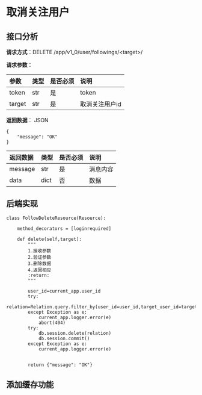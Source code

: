 # 取消关注用户

## 接口分析

**请求方式**：DELETE /app/v1\_0/user/followings/&lt;target&gt;/

**请求参数**：

| 参数 | 类型 | 是否必须 | 说明 |
| :--- | :--- | :--- | :--- |
| token | str | 是 | token |
| target | str | 是 | 取消关注用户id |

**返回数据**： JSON

```
{
    "message": "OK"
}
```

| 返回数据 | 类型 | 是否必须 | 说明 |
| :--- | :--- | :--- | :--- |
| message | str | 是 | 消息内容 |
| data | dict | 否 | 数据 |

## 后端实现

```
class FollowDeleteResource(Resource):

    method_decorators = [loginrequired]

    def delete(self,target):
        """
        1.接收参数
        2.验证参数
        3.删除数据
        4.返回相应
        :return:
        """

        user_id=current_app.user_id
        try:
            relation=Relation.query.filter_by(user_id=user_id,target_user_id=target).first()
        except Exception as e:
            current_app.logger.error(e)
            abort(404)
        try:
            db.session.delete(relation)
            db.session.commit()
        except Exception as e:
            current_app.logger.error(e)


        return {"message": "OK"}
```

## 添加缓存功能

